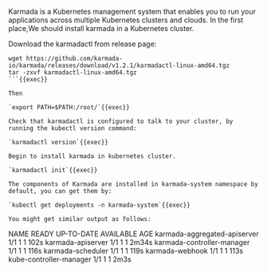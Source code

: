 Karmada is a Kubernetes management system that enables you to run your applications across multiple Kubernetes clusters and clouds.
In the first place,We should install karmada in a Kubernetes cluster.

Download the karmadactl from release page:

```
wget https://github.com/karmada-io/karmada/releases/download/v1.2.1/karmadactl-linux-amd64.tgz
tar -zxvf karmadactl-linux-amd64.tgz
```{{exec}}

Then

`export PATH=$PATH:/root/`{{exec}}

Check that karmadactl is configured to talk to your cluster, by running the kubectl version command:

`karmadactl version`{{exec}}

Begin to install karmada in kubernetes cluster.

`karmadactl init`{{exec}}

The components of Karmada are installed in karmada-system namespace by default, you can get them by:

`kubectl get deployments -n karmada-system`{{exec}}

You might get similar output as follows:
```
NAME                           READY   UP-TO-DATE   AVAILABLE   AGE
karmada-aggregated-apiserver   1/1     1            1           102s
karmada-apiserver              1/1     1            1           2m34s
karmada-controller-manager     1/1     1            1           116s
karmada-scheduler              1/1     1            1           119s
karmada-webhook                1/1     1            1           113s
kube-controller-manager        1/1     1            1           2m3s
```

